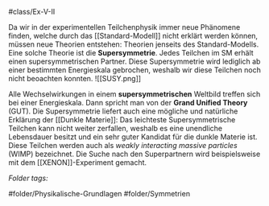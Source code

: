 #class/Ex-V-II 

Da wir in der experimentellen Teilchenphysik immer neue Phänomene finden, welche durch das [[Standard-Modell]] nicht erklärt werden können, müssen neue Theorien entstehen: Theorien jenseits des Standard-Modells. Eine solche Theorie ist die **Supersymmetrie**. Jedes Teilchen im SM erhält einen supersymmetrischen Partner. Diese Supersymmetrie wird lediglich ab einer bestimmten Energieskala gebrochen, weshalb wir diese Teilchen noch nicht beoachten konnten.
![[SUSY.png]]

Alle Wechselwirkungen in einem **supersymmetrischen** Weltbild treffen sich bei einer Energieskala. Dann spricht man von der **Grand Unified Theory** (GUT).
Die Supersymmetrie liefert auch eine mögliche und natürliche Erklärung der [[Dunkle Materie]]: Das leichteste Supersymmetrische Teilchen kann nicht weiter zerfallen, weshalb es eine unendliche Lebensdauer besitzt und ein sehr guter Kandidat für die dunkle Materie ist. Diese Teilchen werden auch als *weakly interacting massive particles* (WIMP) bezeichnet.
Die Suche nach den Superpartnern wird beispielsweise mit dem [[XENON]]-Experiment gemacht.



 *Folder tags:*

#folder/Physikalische-Grundlagen #folder/Symmetrien